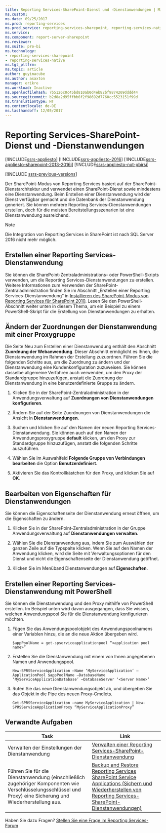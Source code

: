 ```yaml
---
title: Reporting Services-SharePoint-Dienst und -Dienstanwendungen | Microsoft-Dokumentation
ms.custom: 
ms.date: 09/25/2017
ms.prod: reporting-services
ms.prod_service: reporting-services-sharepoint, reporting-services-native
ms.service: 
ms.component: report-server-sharepoint
ms.reviewer: 
ms.suite: pro-bi
ms.technology:
- reporting-services-sharepoint
- reporting-services-native
ms.tgt_pltfrm: 
ms.topic: article
author: guyinacube
ms.author: asaxton
manager: erikre
ms.workload: Inactive
ms.openlocfilehash: 7b5126c0c45bd810ab0d4eb82bf9874209dddd44
ms.sourcegitcommit: b2d8a2d95ffbb6f2f98692d7760cc5523151f99d
ms.translationtype: HT
ms.contentlocale: de-DE
ms.lasthandoff: 12/05/2017
---
```

# <a name="reporting-services-sharepoint-service-and-service-applications"></a>Reporting Services-SharePoint-Dienst und -Dienstanwendungen

[!INCLUDE[ssrs-appliesto](../../includes/ssrs-appliesto.md)] [!INCLUDE[ssrs-appliesto-2016](../../includes/ssrs-appliesto-2016.md)] [!INCLUDE[ssrs-appliesto-sharepoint-2013-2016i](../../includes/ssrs-appliesto-sharepoint-2013-2016.md)] [!INCLUDE[ssrs-appliesto-not-pbirsi](../../includes/ssrs-appliesto-not-pbirs.md)]

[!INCLUDE [ssrs-previous-versions](../../includes/ssrs-previous-versions.md)]

  Der SharePoint-Modus von Reporting Services basiert auf der SharePoint-Dienstarchitektur und verwendet einen SharePoint-Dienst sowie mindestens eine Dienstanwendung. Beim Erstellen einer Dienstanwendung wird der Dienst verfügbar gemacht und die Datenbank der Dienstanwendung generiert. Sie können mehrere Reporting Services-Dienstanwendungen erstellen, doch für die meisten Bereitstellungsszenarien ist eine Dienstanwendung ausreichend.  

> [!NOTE]
> Die Integration von Reporting Services in SharePoint ist nach SQL Server 2016 nicht mehr möglich.
  
## <a name="creating-a-reporting-services-service-application"></a>Erstellen einer Reporting Services-Dienstanwendung

 Sie können die SharePoint-Zentraladministrations- oder PowerShell-Skripts verwenden, um die Reporting Services-Dienstanwendungen zu erstellen. Weitere Informationen zum Verwenden der SharePoint-Zentraladministration finden Sie im Abschnitt „Erstellen einer Reporting Services-Dienstanwendung“ in [Installieren des SharePoint-Modus von Reporting Services für SharePoint 2010](http://msdn.microsoft.com/47efa72e-1735-4387-8485-f8994fb08c8c). Lesen Sie den PowerShell-Abschnitt weiter unten in diesem Thema, um ein Beispiel zu einem PowerShell-Skript für die Erstellung von Dienstanwendungen zu erhalten.  
  
## <a name="modify-the-associations-of-the-service-application-with-a-proxy-group"></a>Ändern der Zuordnungen der Dienstanwendung mit einer Proxygruppe

 Die Seite Neu zum Erstellen einer Dienstanwendung enthält den Abschnitt **Zuordnung der Webanwendung**. Dieser Abschnitt ermöglicht es Ihnen, die Dienstanwendung im Rahmen der Erstellung zuzuordnen. Führen Sie die folgenden Schritte aus, um die Zuordnung zu ändern und der Dienstanwendung eine Kundenkonfiguration zuzuweisen. Sie können dasselbe allgemeine Verfahren auch verwenden, um den Proxy der Standardgruppe hinzuzufügen, anstatt die Zuordnung der Dienstanwendung in eine benutzerdefinierte Gruppe zu ändern.  
  
1.  Klicken Sie in der SharePoint-Zentraladministration in der Anwendungsverwaltung auf **Zuordnungen von Dienstanwendungen konfigurieren**.  
  
2.  Ändern Sie auf der Seite Zuordnungen von Dienstanwendungen die Ansicht in **Dienstanwendungen**.  
  
3.  Suchen und klicken Sie auf den Namen der neuen Reporting Services-Dienstanwendung. Sie können auch auf den Namen der Anwendungsproxygruppe **default** klicken, um den Proxy zur Standardgruppe hinzuzufügen, anstatt die folgenden Schritte auszuführen.  
  
4.  Wählen Sie im Auswahlfeld **Folgende Gruppe von Verbindungen bearbeiten** die Option **Benutzerdefiniert**.  
  
5.  Aktivieren Sie das Kontrollkästchen für den Proxy, und klicken Sie auf **OK**.  
  
## <a name="edit-service-application-properties"></a>Bearbeiten von Eigenschaften für Dienstanwendungen

 Sie können die Eigenschaftenseite der Dienstanwendung erneut öffnen, um die Eigenschaften zu ändern.  
  
1.  Klicken Sie in der SharePoint-Zentraladministration in der Gruppe Anwendungsverwaltung auf **Dienstanwendungen verwalten**.  
  
2.  Wählen Sie die Dienstanwendung aus, indem Sie zum Auswählen der ganzen Zeile auf die Typspalte klicken. Wenn Sie auf den Namen der Anwendung klicken, wird die Seite mit Verwaltungsoptionen für den Dienst und nicht die Eigenschaftenseite der Dienstanwendung geöffnet.  
  
3.  Klicken Sie im Menüband Dienstanwendungen auf **Eigenschaften**.  
  
## <a name="create-a-reporting-services-service-application-using-powershell"></a>Erstellen einer Reporting Services-Dienstanwendung mit PowerShell

 Sie können die Dienstanwendung und den Proxy mithilfe von PowerShell erstellen. Im Beispiel unten wird davon ausgegangen, dass Sie wissen, welchen Anwendungspool Sie für die Dienstanwendung konfigurieren möchten.  
  
1.  Fügen Sie das Anwendungspoolobjekt des Anwendungspoolnamens einer Variablen hinzu, die an die neue Aktion übergeben wird.  
  
    ```  
    $appPoolName = get-spserviceapplicationpool “<application pool name>”  
    ```  
  
2.  Erstellen Sie die Dienstanwendung mit einem von Ihnen angegebenen Namen und Anwendungspool.  
  
    ```  
    New-SPRSServiceApplication –Name ‘MyServiceApplication’ –ApplicationPool $appPoolName –DatabaseName ‘MyServiceApplicationDatabase’ –DatabaseServer ‘<Server Name>’  
    ```  
  
3.  Rufen Sie das neue Dienstanwendungsobjekt ab, und übergeben Sie das Objekt in die Pipe des neuen Proxy-Cmdlets.  
  
    ```  
    Get-SPRSServiceApplication –name MyServiceApplication | New-SPRSServiceApplicationProxy “MyServiceApplicationProxy”  
    ```  
  
## <a name="related-tasks"></a>Verwandte Aufgaben
  
|Task|Link|  
|----------|----------|  
|Verwalten der Einstellungen der Dienstanwendung|[Verwalten einer Reporting Services-SharePoint-Dienstanwendung](../../reporting-services/report-server-sharepoint/manage-a-reporting-services-sharepoint-service-application.md)|  
|Führen Sie für die Dienstanwendung (einschließlich zugehöriger Komponenten wie Verschlüsselungsschlüssel und Proxy) eine Sicherung und Wiederherstellung aus.|[Backup and Restore Reporting Services SharePoint Service Applications (Sichern und Wiederherstellen von Reporting Services-SharePoint-Dienstanwendungen)](../../reporting-services/report-server-sharepoint/backup-and-restore-reporting-services-sharepoint-service-applications.md)|  

Haben Sie dazu Fragen? [Stellen Sie eine Frage im Reporting Services-Forum](http://go.microsoft.com/fwlink/?LinkId=620231)
